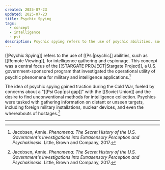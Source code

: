 ```yaml
---
created: 2025-07-23
updated: 2025-07-23
title: Psychic Spying
tags:
  - concept
  - intelligence
  - psi
description: Psychic spying refers to the use of psychic abilities, such as remote viewing, for intelligence gathering and espionage.
---
```


[[Psychic Spying]] refers to the use of [[Psi|psychic]] abilities, such as [[Remote Viewing]], for intelligence gathering and espionage. This concept was a central focus of the [[STARGATE PROJECT|Stargate Project]], a U.S. government-sponsored program that investigated the operational utility of psychic phenomena for military and intelligence applications.[^1]

The idea of psychic spying gained traction during the Cold War, fueled by concerns about a "[[Psi Gap|psi gap]]" with the [[Soviet Union]] and the desire to find unconventional methods for intelligence collection. Psychics were tasked with gathering information on distant or unseen targets, including foreign military installations, nuclear devices, and even the whereabouts of hostages.[^1]

---

[^1]: Jacobsen, Annie. *Phenomena: The Secret History of the U.S. Government's Investigations into Extrasensory Perception and Psychokinesis*. Little, Brown and Company, 2017.
